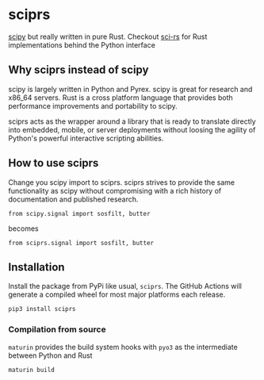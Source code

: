 # sciprs

[scipy](https://scipy.org) but really written in pure Rust. Checkout [sci-rs](https://github.com/qsib-cbie/sci-rs) for Rust implementations behind the Python interface

## Why sciprs instead of scipy

scipy is largely written in Python and Pyrex. scipy is great for research and x86_64 servers. Rust is a cross platform language that provides both performance improvements and portability to scipy.

sciprs acts as the wrapper around a library that is ready to translate directly into embedded, mobile, or server deployments without loosing the agility of Python's powerful interactive scripting abilities.

## How to use sciprs

Change you scipy import to sciprs. sciprs strives to provide the same functionality as scipy without compromising with a rich history of documentation and published research.

 ```python3
 from scipy.signal import sosfilt, butter
 ```
 becomes
 ```python3
 from sciprs.signal import sosfilt, butter
 ```
 
 ## Installation
 
 Install the package from PyPi like usual, `sciprs`. The GitHub Actions will generate a compiled wheel for most major platforms each release.
 
 ```zsh
 pip3 install sciprs
 ```

### Compilation from source

`maturin` provides the build system hooks with `pyo3` as the intermediate between Python and Rust

```zsh
maturin build
```
